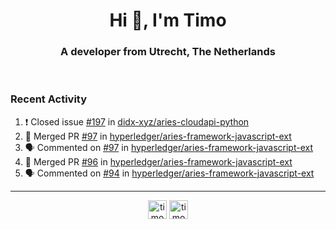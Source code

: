 <h1 align="center">Hi 👋, I'm Timo</h1>
<h3 align="center">A developer from Utrecht, The Netherlands</h3>
<br/>
<!-- https://github.com/rahuldkjain/github-profile-readme-generator --!>

<!--  <p align="left"><img src="https://github-readme-stats.vercel.app/api?username=timoglastra&show_icons=true&count_private=true&" alt="timoglastra" /></p> --!>

<!--
Github language stats
<p align="left"><img src="https://github-readme-stats.vercel.app/api/top-langs/?username=timoglastra&layout=compact" alt="timoglastra" /><p>
-->

<!-- Codestats language stats -->
<!-- <p align="left"><img src="https://codestats-readme.vercel.app/api/top-langs/?username=timoglastra&layout=compact&language_count=12" alt="timoglastra" /><p>    --!>
  
<h3>Recent Activity</h3>

<!--START_SECTION:activity-->
1. ❗️ Closed issue [#197](https://github.com/didx-xyz/aries-cloudapi-python/issues/197) in [didx-xyz/aries-cloudapi-python](https://github.com/didx-xyz/aries-cloudapi-python)
2. 🎉 Merged PR [#97](https://github.com/hyperledger/aries-framework-javascript-ext/pull/97) in [hyperledger/aries-framework-javascript-ext](https://github.com/hyperledger/aries-framework-javascript-ext)
3. 🗣 Commented on [#97](https://github.com/hyperledger/aries-framework-javascript-ext/issues/97) in [hyperledger/aries-framework-javascript-ext](https://github.com/hyperledger/aries-framework-javascript-ext)
4. 🎉 Merged PR [#96](https://github.com/hyperledger/aries-framework-javascript-ext/pull/96) in [hyperledger/aries-framework-javascript-ext](https://github.com/hyperledger/aries-framework-javascript-ext)
5. 🗣 Commented on [#94](https://github.com/hyperledger/aries-framework-javascript-ext/issues/94) in [hyperledger/aries-framework-javascript-ext](https://github.com/hyperledger/aries-framework-javascript-ext)
<!--END_SECTION:activity-->

---

<p align="center">
<a href="https://twitter.com/timoglastra" target="blank"><img align="center" src="https://cdn.jsdelivr.net/npm/simple-icons@3.0.1/icons/twitter.svg" alt="timoglastra" height="30" width="30" /></a>
<a href="https://linkedin.com/in/timoglastra" target="blank"><img align="center" src="https://cdn.jsdelivr.net/npm/simple-icons@3.0.1/icons/linkedin.svg" alt="timoglastra" height="30" width="30" /></a>
</p>



